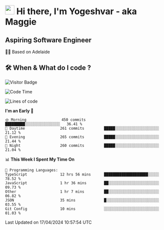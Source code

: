 <h1><img src="https://emojis.slackmojis.com/emojis/images/1531849430/4246/blob-sunglasses.gif?1531849430" width="30"/> Hi there, I'm Yogeshvar - aka Maggie</h1>

## Aspiring Software Engineer
🏂🏻  Based on Adelaide 

## 🛠 When & What do I code ?  

![Visitor Badge](https://visitor-badge.feriirawann.repl.co?username=yogeshvar&repo=yogeshvar&label=Visitors&style=plastic&color=%23457BFF&contentType=svg)

<!--START_SECTION:waka-->
![Code Time](http://img.shields.io/badge/Code%20Time-2%2C869%20hrs%2053%20mins-blue)

![Lines of code](https://img.shields.io/badge/From%20Hello%20World%20I%27ve%20Written-4.2%20million%20lines%20of%20code-blue)

**I'm an Early 🐤** 

```text
🌞 Morning                450 commits         █████████░░░░░░░░░░░░░░░░   36.41 % 
🌆 Daytime                261 commits         █████░░░░░░░░░░░░░░░░░░░░   21.12 % 
🌃 Evening                265 commits         █████░░░░░░░░░░░░░░░░░░░░   21.44 % 
🌙 Night                  260 commits         █████░░░░░░░░░░░░░░░░░░░░   21.04 % 
```


📊 **This Week I Spent My Time On** 

```text
💬 Programming Languages: 
TypeScript               12 hrs 56 mins      ████████████████████░░░░░   78.52 % 
JavaScript               1 hr 36 mins        ██░░░░░░░░░░░░░░░░░░░░░░░   09.73 % 
Other                    1 hr 7 mins         ██░░░░░░░░░░░░░░░░░░░░░░░   06.82 % 
JSON                     35 mins             █░░░░░░░░░░░░░░░░░░░░░░░░   03.55 % 
Git Config               10 mins             ░░░░░░░░░░░░░░░░░░░░░░░░░   01.03 % 
```


 Last Updated on 17/04/2024 10:57:54 UTC
<!--END_SECTION:waka-->
